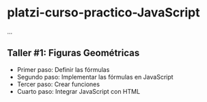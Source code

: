 # platzi-curso-practico-JavaScript

...

## Taller #1: Figuras Geométricas

- Primer paso: Definir las fórmulas
- Segundo paso: Implementar las fórmulas en JavaScript
- Tercer paso: Crear funciones
- Cuarto paso: Integrar JavaScript con HTML